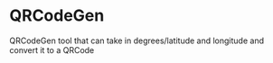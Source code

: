 # QRCodeGen
QRCodeGen tool that can take in degrees/latitude and longitude and convert it to a QRCode
